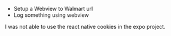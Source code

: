 - Setup a Webview to Walmart url
- Log something using webview


I was not able to use the react native cookies in the expo project.